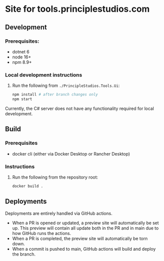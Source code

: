 # Site for tools.principlestudios.com

## Development

### Prerequisites:

- dotnet 6
- node 16+
- npm 8.9+

### Local development instructions

1. Run the following from `./PrincipleStudios.Tools.Ui`:

    ```sh
    npm install # after branch changes only
    npm start
    ```

Currently, the C# server does not have any functionality required for local development.

## Build

### Prerequisites

- docker cli (either via Docker Desktop or Rancher Desktop)

### Instructions

1. Run the following from the repository root:

    ```sh
    docker build .
    ```

## Deployments

Deployments are entirely handled via GitHub actions.
- When a PR is opened or updated, a preview site will automatically be set up.
  This preview will contain all update both in the PR and in main due to how
  GitHub runs the actions.
- When a PR is completed, the preview site will automatically be torn down.
- When a commit is pushed to main, GitHub actions will build and deploy the
  branch.
